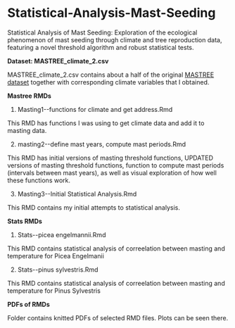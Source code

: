 # Statistical-Analysis-Mast-Seeding
Statistical Analysis of Mast Seeding: Exploration of the ecological phenomenon of mast seeding through climate and tree reproduction data, featuring a novel threshold algorithm and robust statistical tests.

**Dataset: MASTREE_climate_2.csv**

MASTREE_climate_2.csv contains about a half of the original [MASTREE dataset](https://mastreeplus.shinyapps.io/mastreeplus/) together with corresponding climate variables that I obtained.

**Mastree RMDs**

1) Masting1--functions for climate and get address.Rmd

This RMD has functions I was using to get climate data and add it to masting data.


2) masting2--define mast years, compute mast periods.Rmd


This RMD has initial versions of masting threshold functions, UPDATED versions of masting threshold functions, function to compute mast periods (intervals between mast years), as well as visual exploration of how well these functions work.


3) Masting3--Initial Statistical Analysis.Rmd

This RMD contains my initial attempts to statistical analysis. 

**Stats RMDs**

1) Stats--picea engelmannii.Rmd

This RMD contains statistical analysis of correelation between masting and temperature for Picea Engelmanii

2) Stats--pinus sylvestris.Rmd

This RMD contains statistical analysis of correelation between masting and temperature for Pinus Sylvestris

**PDFs of RMDs**

Folder contains knitted PDFs of selected RMD files. Plots can be seen there.
